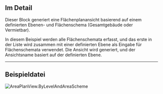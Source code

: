 ## Im Detail
Dieser Block generiert eine Flächenplanansicht basierend auf einem definierten Ebenen- und Flächenschema (Gesamtgebäude oder Vermietbar).

In diesem Beispiel werden alle Flächenschemata erfasst, und das erste in der Liste wird zusammen mit einer definierten Ebene als Eingabe für Flächenschemata verwendet. Die Ansicht wird generiert, und der Ansichtsname basiert auf der definierten Ebene.

___
## Beispieldatei

![AreaPlanView.ByLevelAndAreaScheme](./Revit.Elements.Views.AreaPlanView.ByLevelAndAreaScheme_img.jpg)

